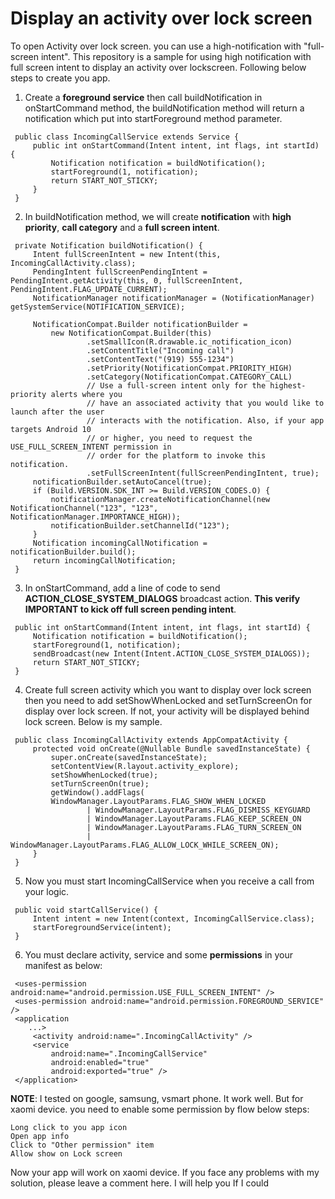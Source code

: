 # Display an activity over lock screen

To open Activity over lock screen. you can use a high-notification with "full-screen intent". This repository is a sample for using high notification with full screen intent to display an activity over lockscreen. Following below steps to create you app.

1. Create a **foreground service** then call buildNotification in onStartCommand method, the buildNotification method will return a notification which put into startForeground method parameter.
```
 public class IncomingCallService extends Service {
     public int onStartCommand(Intent intent, int flags, int startId) {
         Notification notification = buildNotification();
         startForeground(1, notification);
         return START_NOT_STICKY;
     }
 }
 ```
2. In buildNotification method, we will create **notification** with **high priority**, **call category** and a **full screen intent**.
```
 private Notification buildNotification() {
     Intent fullScreenIntent = new Intent(this, IncomingCallActivity.class);
     PendingIntent fullScreenPendingIntent = PendingIntent.getActivity(this, 0, fullScreenIntent, PendingIntent.FLAG_UPDATE_CURRENT);
     NotificationManager notificationManager = (NotificationManager) getSystemService(NOTIFICATION_SERVICE);

     NotificationCompat.Builder notificationBuilder =
         new NotificationCompat.Builder(this)
                 .setSmallIcon(R.drawable.ic_notification_icon)
                 .setContentTitle("Incoming call")
                 .setContentText("(919) 555-1234")
                 .setPriority(NotificationCompat.PRIORITY_HIGH)
                 .setCategory(NotificationCompat.CATEGORY_CALL)
                 // Use a full-screen intent only for the highest-priority alerts where you
                 // have an associated activity that you would like to launch after the user
                 // interacts with the notification. Also, if your app targets Android 10
                 // or higher, you need to request the USE_FULL_SCREEN_INTENT permission in
                 // order for the platform to invoke this notification.
                 .setFullScreenIntent(fullScreenPendingIntent, true);
     notificationBuilder.setAutoCancel(true);
     if (Build.VERSION.SDK_INT >= Build.VERSION_CODES.O) {
         notificationManager.createNotificationChannel(new NotificationChannel("123", "123", NotificationManager.IMPORTANCE_HIGH));
         notificationBuilder.setChannelId("123");
     }
     Notification incomingCallNotification = notificationBuilder.build();
     return incomingCallNotification;
 }
 ```
3. In onStartCommand, add a line of code to send **ACTION_CLOSE_SYSTEM_DIALOGS** broadcast action. **This verify IMPORTANT to kick off full screen pending intent**.
```
 public int onStartCommand(Intent intent, int flags, int startId) {
     Notification notification = buildNotification();
     startForeground(1, notification);
     sendBroadcast(new Intent(Intent.ACTION_CLOSE_SYSTEM_DIALOGS));
     return START_NOT_STICKY;
 }
 ```
4. Create full screen activity which you want to display over lock screen then you need to add setShowWhenLocked and setTurnScreenOn for display over lock screen. If not, your activity will be displayed behind lock screen. Below is my sample.
```
 public class IncomingCallActivity extends AppCompatActivity {
     protected void onCreate(@Nullable Bundle savedInstanceState) {
         super.onCreate(savedInstanceState);
         setContentView(R.layout.activity_explore);
         setShowWhenLocked(true);
         setTurnScreenOn(true);
         getWindow().addFlags(
         WindowManager.LayoutParams.FLAG_SHOW_WHEN_LOCKED
                 | WindowManager.LayoutParams.FLAG_DISMISS_KEYGUARD
                 | WindowManager.LayoutParams.FLAG_KEEP_SCREEN_ON
                 | WindowManager.LayoutParams.FLAG_TURN_SCREEN_ON
                 | WindowManager.LayoutParams.FLAG_ALLOW_LOCK_WHILE_SCREEN_ON);
     }
 }
 ```
5. Now you must start IncomingCallService when you receive a call from your logic.
```
 public void startCallService() {
     Intent intent = new Intent(context, IncomingCallService.class);
     startForegroundService(intent);
 }
 ```
6. You must declare activity, service and some **permissions** in your manifest as below:
```
 <uses-permission android:name="android.permission.USE_FULL_SCREEN_INTENT" />
 <uses-permission android:name="android.permission.FOREGROUND_SERVICE" />
 <application
    ...>
     <activity android:name=".IncomingCallActivity" />
     <service
         android:name=".IncomingCallService"
         android:enabled="true"
         android:exported="true" />
 </application>
 ```
**NOTE**: I tested on google, samsung, vsmart phone. It work well. But for xaomi device. you need to enable some permission by flow below steps:
```
Long click to you app icon
Open app info
Click to "Other permission" item
Allow show on Lock screen
```
Now your app will work on xaomi device. If you face any problems with my solution, please leave a comment here. I will help you If I could
